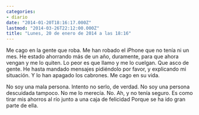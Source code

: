 ```yaml
---
categories:
- diario
date: "2014-01-20T18:16:17.000Z"
lastmod: "2014-03-26T22:12:00.000Z"
title: "Lunes, 20 de enero de 2014 a las 18:16"
---
```


Me cago en la gente que roba. Me han robado el iPhone que no tenía ni un mes. He estado ahorrando más de un año, duramente, para que ahora vengan y me lo quiten. Lo peor es que llamo y me lo cuelgan. Que asco de gente. He hasta mandado mensajes pidiéndolo por favor, y explicando mi situación. Y lo han apagado los cabrones. Me cago en su vida.

No soy una mala persona. Intento no serlo, de verdad. No soy una persona descuidada tampoco. No me lo merecía. No. 
Ah, y no tenía seguro. Es como tirar mis ahorros al río junto a una caja de felicidad Porque se ha ido gran parte de ella.